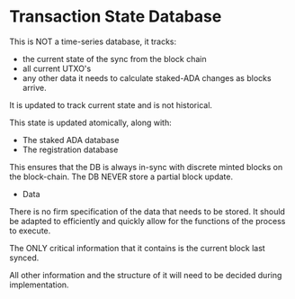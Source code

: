 # Transaction State Database

This is NOT a time-series database, it tracks:

* the current state of the sync from the block chain
* all current UTXO's
* any other data it needs to calculate staked-ADA changes as blocks arrive.

It is updated to track current state and is not historical.

This state is updated atomically, along with:

* The staked ADA database
* The registration database

This ensures that the DB is always in-sync with discrete minted blocks on the block-chain.
The DB NEVER store a partial block update.

* Data

There is no firm specification of the data that needs to be stored.
It should be adapted to efficiently and quickly allow for the functions of the process to execute.

The ONLY critical information that it contains is the current block last synced.

All other information and the structure of it will need to be decided during implementation.

